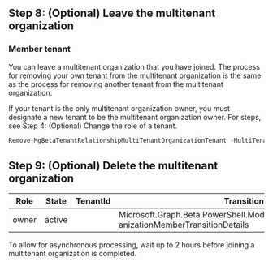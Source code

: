 ## Step 8: (Optional) Leave the multitenant organization

### Member tenant

You can leave a multitenant organization that you have joined. The process for removing your own tenant from the multitenant organization is the same as the process for removing another tenant from the multitenant organization.

If your tenant is the only multitenant organization owner, you must designate a new tenant to be the multitenant organization owner. For steps, see Step 4: (Optional) Change the role of a tenant.

```powershell
Remove-MgBetaTenantRelationshipMultiTenantOrganizationTenant -MultiTenantOrganizationMemberId <MemberTenantId>
```

## Step 9: (Optional) Delete the multitenant organization

| Role       | State  | TenantId           | TransitionDetails                                           | AdditionalProperties                   |
|------------|--------|--------------------|-------------------------------------------------------------|----------------------------------------|
| owner      | active | <OwnerTenantId>    | Microsoft.Graph.Beta.PowerShell.Models.MicrosoftGraphMultiTenantOrg anizationMemberTransitionDetails | [{multiTenantOrgLabelType, none}] |

To allow for asynchronous processing, wait up to 2 hours before joining a multitenant organization is completed.